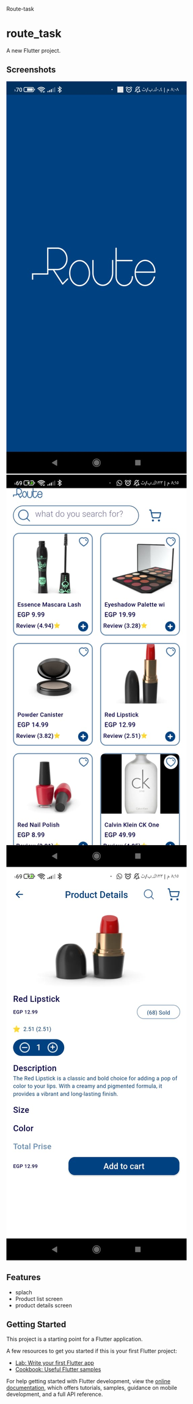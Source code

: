 Route-task

# route_task

A new Flutter project.

## Screenshots

![Screenshot 1](screenshots/splash.jpeg)
![Screenshot 2](screenshots/Productlist.jpeg)
![Screenshot 3](screenshots/details.jpeg)

## Features

- splach
- Product list screen
- product details screen

## Getting Started

This project is a starting point for a Flutter application.

A few resources to get you started if this is your first Flutter project:

- [Lab: Write your first Flutter app](https://docs.flutter.dev/get-started/codelab)
- [Cookbook: Useful Flutter samples](https://docs.flutter.dev/cookbook)

For help getting started with Flutter development, view the
[online documentation](https://docs.flutter.dev/), which offers tutorials,
samples, guidance on mobile development, and a full API reference.
